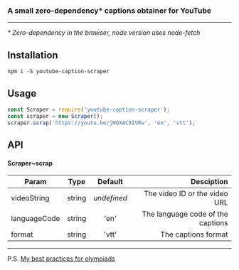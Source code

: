 ### A small zero-dependency* captions obtainer for YouTube

----

*\* Zero-dependency in the browser, node version uses node-fetch*

## Installation

```
npm i -S youtube-caption-scraper
```

## Usage

```javascript
const Scraper = require('youtube-caption-scraper');
const scraper = new Scraper();
scraper.scrap('https://youtu.be/jNQXAC9IVRw', 'en', 'vtt');
```

## API

#### Scraper~scrap

| Param        |  Type  |   Default   |                        Desciption |
| ------------ | :----: | :---------: | --------------------------------: |
| videoString  | string | *undefined* |     The video ID or the video URL |
| languageCode | string |    'en'     | The language code of the captions |
| format       | string |    'vtt'    |               The captions format |

---
P.S. [My best practices for olympiads](src/olympiad.md)
